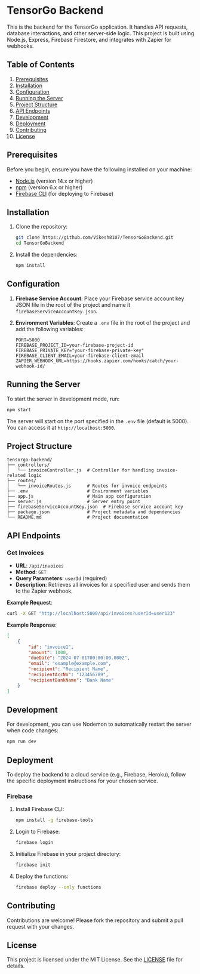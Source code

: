 # TensorGo Backend

This is the backend for the TensorGo application. It handles API requests, database interactions, and other server-side logic. This project is built using Node.js, Express, Firebase Firestore, and integrates with Zapier for webhooks.

## Table of Contents

1. [Prerequisites](#prerequisites)
2. [Installation](#installation)
3. [Configuration](#configuration)
4. [Running the Server](#running-the-server)
5. [Project Structure](#project-structure)
6. [API Endpoints](#api-endpoints)
7. [Development](#development)
8. [Deployment](#deployment)
9. [Contributing](#contributing)
10. [License](#license)

## Prerequisites

Before you begin, ensure you have the following installed on your machine:

- [Node.js](https://nodejs.org/) (version 14.x or higher)
- [npm](https://www.npmjs.com/) (version 6.x or higher)
- [Firebase CLI](https://firebase.google.com/docs/cli) (for deploying to Firebase)

## Installation

1. Clone the repository:
    ```bash
    git clone https://github.com/Vikesh8107/TensorGoBackend.git
    cd TensorGoBackend
    ```

2. Install the dependencies:
    ```bash
    npm install
    ```

## Configuration

1. **Firebase Service Account**: Place your Firebase service account key JSON file in the root of the project and name it `firebaseServiceAccountKey.json`.

2. **Environment Variables**: Create a `.env` file in the root of the project and add the following variables:
    ```env
    PORT=5000
    FIREBASE_PROJECT_ID=your-firebase-project-id
    FIREBASE_PRIVATE_KEY="your-firebase-private-key"
    FIREBASE_CLIENT_EMAIL=your-firebase-client-email
    ZAPIER_WEBHOOK_URL=https://hooks.zapier.com/hooks/catch/your-webhook-id/
    ```

## Running the Server

To start the server in development mode, run:
```bash
npm start
```

The server will start on the port specified in the `.env` file (default is 5000). You can access it at `http://localhost:5000`.

## Project Structure

```
tensorgo-backend/
├── controllers/
│   └── invoiceController.js  # Controller for handling invoice-related logic
├── routes/
│   └── invoiceRoutes.js      # Routes for invoice endpoints
├── .env                      # Environment variables
├── app.js                    # Main app configuration
├── server.js                 # Server entry point
├── firebaseServiceAccountKey.json  # Firebase service account key
├── package.json              # Project metadata and dependencies
└── README.md                 # Project documentation
```

## API Endpoints

### Get Invoices
- **URL**: `/api/invoices`
- **Method**: `GET`
- **Query Parameters**: `userId` (required)
- **Description**: Retrieves all invoices for a specified user and sends them to the Zapier webhook.

**Example Request**:
```bash
curl -X GET "http://localhost:5000/api/invoices?userId=user123"
```

**Example Response**:
```json
[
    {
        "id": "invoice1",
        "amount": 1000,
        "dueDate": "2024-07-01T00:00:00.000Z",
        "email": "example@example.com",
        "recipient": "Recipient Name",
        "recipientAccNo": "123456789",
        "recipientBankName": "Bank Name"
    }
]
```

## Development

For development, you can use Nodemon to automatically restart the server when code changes:
```bash
npm run dev
```

## Deployment

To deploy the backend to a cloud service (e.g., Firebase, Heroku), follow the specific deployment instructions for your chosen service.

### Firebase

1. Install Firebase CLI:
    ```bash
    npm install -g firebase-tools
    ```

2. Login to Firebase:
    ```bash
    firebase login
    ```

3. Initialize Firebase in your project directory:
    ```bash
    firebase init
    ```

4. Deploy the functions:
    ```bash
    firebase deploy --only functions
    ```

## Contributing

Contributions are welcome! Please fork the repository and submit a pull request with your changes.

## License

This project is licensed under the MIT License. See the [LICENSE](LICENSE) file for details.
